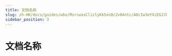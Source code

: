 ```yaml
---
title: 文档名称
slug: zh-HK/docs/guides/wbo/MsrcwasClizlyKk5xnQc2v04ntc/A8cIw3eYXiEGJJktP3PcvrU9nn0
sidebar_position: 3
---
```



# 文档名称

